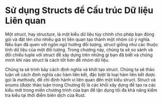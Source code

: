 # Sử dụng Structs để Cấu trúc Dữ liệu Liên quan

Một _struct_, hay _structure_, là một kiểu dữ liệu tùy chỉnh cho phép bạn đóng
gói và đặt tên cho nhiều giá trị liên quan tạo thành một nhóm có ý nghĩa. Nếu
bạn đã quen với ngôn ngữ hướng đối tượng, _struct_ giống như các thuộc tính dữ
liệu của một đối tượng. Trong chương này, chúng ta sẽ so sánh và đối chiếu tuple
với struct để xây dựng trên những gì bạn đã biết và chứng minh khi nào struct là
cách tốt hơn để nhóm dữ liệu.

Chúng ta sẽ trình bày cách định nghĩa và khởi tạo struct. Chúng ta sẽ thảo luận
về cách định nghĩa các hàm liên kết, đặc biệt là loại hàm liên kết được gọi là
_methods_, để chỉ định hành vi liên quan đến một kiểu struct. Struct và enums
(được thảo luận trong Chương 6) là các khối xây dựng để tạo ra các kiểu mới
trong miền chương trình của bạn để tận dụng tối đa khả năng kiểm tra kiểu tại
thời điểm biên dịch của Rust.
